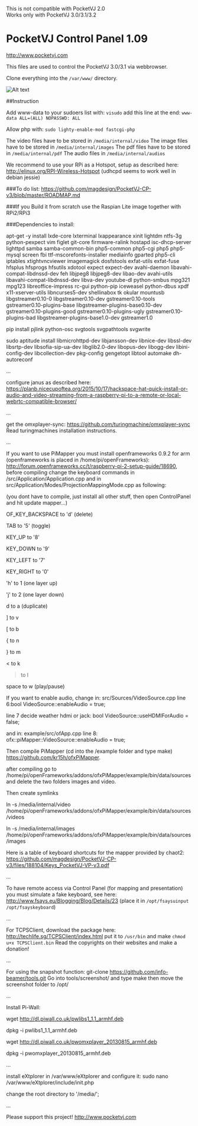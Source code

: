 This is not compatible with PocketVJ 2.0<br />
Works only with PocketVJ 3.0/3.1/3.2
# PocketVJ Control Panel 1.09

http://www.pocketvj.com

This files are used to control the PocketVJ 3.0/3.1 via webbrowser.


Clone everything into the `/var/www/` directory.


![Alt text](https://github.com/magdesign/PocketVJ-CP-v3/blob/master/05_mapper.png?raw=true "Optional Title")




##Instruction

Add www-data to your sudoers list with: `visudo` add this line at the end: `www-data ALL=(ALL) NOPASSWD: ALL`

Allow php with: `sudo lighty-enable-mod fastcgi-php`

The video files have to be stored in `/media/internal/video`
The image files have to be stored in `/media/internal/images`
The pdf files have to be stored in `/media/internal/pdf`
The audio files in `/media/internal/audios`

We recommend to use your RPi as a Hotspot, setup as described here: http://elinux.org/RPI-Wireless-Hotspot
(udhcpd seems to work well in debian jessie)

###To do list:
https://github.com/magdesign/PocketVJ-CP-v3/blob/master/ROADMAP.md

###If you Build it from scratch
use the Raspian Lite image together with RPi2/RPi3

###Dependencies to install:

apt-get -y install lxde-core lxterminal lxappearance xinit lightdm ntfs-3g python-pexpect vim figlet git-core firmware-ralink hostapd isc-dhcp-server lighttpd samba samba-common-bin php5-common php5-cgi php5 php5-mysql screen fbi ttf-mscorefonts-installer mediainfo gparted php5-cli iptables xtightvncviewer imagemagick dosfstools exfat-utils exfat-fuse hfsplus hfsprogs hfsutils xdotool expect expect-dev avahi-daemon libavahi-compat-libdnssd-dev feh libjpeg8 libjpeg8-dev libao-dev avahi-utils libavahi-compat-libdnssd-dev libva-dev youtube-dl python-smbus mpg321 mpg123 libreoffice-impress rc-gui python-pip iceweasel python-dbus xpdf x11-xserver-utils libncurses5-dev shellinabox tk okular mountusb libgstreamer0.10-0 libgstreamer0.10-dev gstreamer0.10-tools gstreamer0.10-plugins-base libgstreamer-plugins-base0.10-dev gstreamer0.10-plugins-good gstreamer0.10-plugins-ugly gstreamer0.10-plugins-bad libgstreamer-plugins-base1.0-dev 
gstreamer1.0

pip install pjlink python-osc svgtools svgpathtools svgwrite

sudo aptitude install libmicrohttpd-dev libjansson-dev libnice-dev libssl-dev libsrtp-dev libsofia-sip-ua-dev libglib2.0-dev libopus-dev libogg-dev libini-config-dev libcollection-dev pkg-config gengetopt libtool automake dh-autoreconf

...

configure janus as described here:
https://planb.nicecupoftea.org/2015/10/17/hackspace-hat-quick-install-or-audio-and-video-streaming-from-a-raspberry-pi-to-a-remote-or-local-webrtc-compatible-browser/

...

get the omxplayer-sync: 
https://github.com/turingmachine/omxplayer-sync
Read turingmachines installation instructions.

...

If you want to use PiMapper you must install openframeworks 0.9.2 for arm (openframeworks is placed in /home/pi/openFrameworks): http://forum.openframeworks.cc/t/raspberry-pi-2-setup-guide/18690, before compiling change the keyboard commands in /src/Application/Application.cpp and in src/Application/Modes/ProjectionMappingMode.cpp as following:

(you dont have to compile, just install all other stuff, then open ControlPanel and hit update mapper...)

OF_KEY_BACKSPACE to 'd' (delete)

TAB to '5' (toggle)

KEY_UP to '8'

KEY_DOWN to '9'

KEY_LEFT to '7'

KEY_RIGHT to '0'

'h' to 1 (one layer up)

'j' to 2 (one layer down)

d to a (duplicate)

] to v

[ to b

{ to n

} to m

< to k

> to l

space to w (play/pause)

If you want to enable audio, change in: src/Sources/VideoSource.cpp 
line 6:bool VideoSource::enableAudio = true;

line 7 decide weather hdmi or jack: bool VideoSource::useHDMIForAudio = false;

and in: example/src/ofApp.cpp
line 8: ofx::piMapper::VideoSource::enableAudio = true;


Then compile PiMapper (cd into the /example folder and type make) https://github.com/kr15h/ofxPiMapper. 

after compiling go to /home/pi/openFrameworks/addons/ofxPiMapper/example/bin/data/sources and delete the two folders images and video.

Then create symlinks

ln -s /media/internal/video /home/pi/openFrameworks/addons/ofxPiMapper/example/bin/data/sources/videos

ln -s /media/internal/images /home/pi/openFrameworks/addons/ofxPiMapper/example/bin/data/sources/images

Here is a table of keyboard shortcuts for the mapper provided by chaot2:
https://github.com/magdesign/PocketVJ-CP-v3/files/188104/Keys_PocketVJ-VP-v3.pdf

...

To have remote access via Control Panel (for mapping and presentation) you must simulate a fake keyboard, see here: 
http://www.fsays.eu/Blogging/Blog/Details/23
(place it in `/opt/fsaysuinput` `/opt/fsayskeyboard`) 

...


For TCPSClient, download the package here: http://techlife.sg/TCPSClient/index.html
put it to `/usr/bin` and make `chmod u+x TCPSClient.bin`
Read the copyrights on their websites and make a donation!


...


For using the snapshot function:
git-clone https://github.com/info-beamer/tools.git
Go into tools/screenshot/ and type make
then move the screenshot folder to /opt/


...


Install Pi-Wall:

wget http://dl.piwall.co.uk/pwlibs1_1.1_armhf.deb

dpkg -i pwlibs1_1.1_armhf.deb

wget http://dl.piwall.co.uk/pwomxplayer_20130815_armhf.deb

dpkg -i pwomxplayer_20130815_armhf.deb

...

install eXtplorer in /var/www/eXtplorer and configure it:
sudo nano /var/www/eXtplorer/include/init.php

change the root directory to '/media/';

...

Please support this project! 
http://www.pocketvj.com
